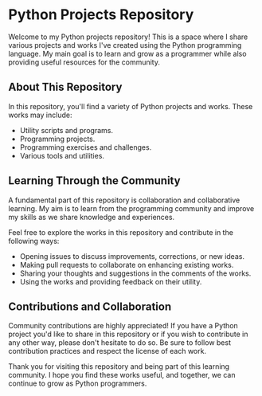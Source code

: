 # Python Projects Repository

Welcome to my Python projects repository! This is a space where I share various projects and works I've created using the Python programming language. My main goal is to learn and grow as a programmer while also providing useful resources for the community.

## About This Repository

In this repository, you'll find a variety of Python projects and works. These works may include:

- Utility scripts and programs.
- Programming projects.
- Programming exercises and challenges.
- Various tools and utilities.

## Learning Through the Community

A fundamental part of this repository is collaboration and collaborative learning. My aim is to learn from the programming community and improve my skills as we share knowledge and experiences.

Feel free to explore the works in this repository and contribute in the following ways:

- Opening issues to discuss improvements, corrections, or new ideas.
- Making pull requests to collaborate on enhancing existing works.
- Sharing your thoughts and suggestions in the comments of the works.
- Using the works and providing feedback on their utility.

## Contributions and Collaboration

Community contributions are highly appreciated! If you have a Python project you'd like to share in this repository or if you wish to contribute in any other way, please don't hesitate to do so. Be sure to follow best contribution practices and respect the license of each work.

Thank you for visiting this repository and being part of this learning community. I hope you find these works useful, and together, we can continue to grow as Python programmers.
